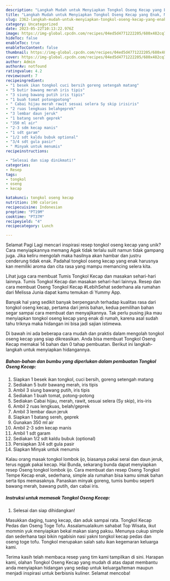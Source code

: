 ```yaml
---
description: "Langkah Mudah untuk Menyiapkan Tongkol Oseng Kecap yang Enak, Mengugah Selera"
title: "Langkah Mudah untuk Menyiapkan Tongkol Oseng Kecap yang Enak, Mengugah Selera"
slug: 2362-langkah-mudah-untuk-menyiapkan-tongkol-oseng-kecap-yang-enak-mengugah-selera
category: Uncategorized
date: 2023-05-22T10:13:22.976Z
image: https://img-global.cpcdn.com/recipes/04ed5d4771222205/680x482cq70/tongkol-oseng-kecap-foto-resep-utama.jpg
hideToc: false
enableToc: true
enableTocContent: false
thumbnail: https://img-global.cpcdn.com/recipes/04ed5d4771222205/680x482cq70/tongkol-oseng-kecap-foto-resep-utama.jpg
cover: https://img-global.cpcdn.com/recipes/04ed5d4771222205/680x482cq70/tongkol-oseng-kecap-foto-resep-utama.jpg
author: Admin
authorAv: notfound
ratingvalue: 4.2
reviewcount: 7
recipeingredient:
- "1 besek ikan tongkol cuci bersih goreng setengah matang"
- "5 butir bawang merah iris tipis"
- "3 siung bawang putih iris tipis"
- "1 buah tomat potongpotong"
- " Cabai hijau merah rawit sesuai selera Sy skip irisiris"
- "2 ruas lengkuas belahgeprek"
- "3 lembar daun jeruk"
- "1 batang sereh geprek"
- "350 ml air"
- "2-3 sdm kecap manis"
- "1 sdt garam"
- "1/2 sdt kaldu bubuk optional"
- "3/4 sdt gula pasir"
- " Minyak untuk menumis"
recipeinstructions:

- "Selesai dan siap dinikmati!"
categories:
- Resep
tags:
- tongkol
- oseng
- kecap

katakunci: tongkol oseng kecap 
nutrition: 190 calories
recipecuisine: Indonesian
preptime: "PT19M"
cooktime: "PT37M"
recipeyield: "4"
recipecategory: Lunch

---
```



Selamat Pagi Lagi mencari inspirasi resep tongkol oseng kecap yang unik? Cara menyiapkannya memang Agak tidak terlalu sulit namun tidak gampang juga. Jika keliru mengolah maka hasilnya akan hambar dan justru cenderung tidak enak. Padahal tongkol oseng kecap yang enak harusnya kan memiliki aroma dan cita rasa yang mampu memancing selera kita.


Lihat juga cara membuat Tumis Tongkol Kecap dan masakan sehari-hari lainnya. Tumis Tongkol Kecap dan masakan sehari-hari lainnya. Resep dan cara membuat Oseng Tongkol Kecap #LebihSehat sederhana ala rumahan dari Melissa Junia dapat kamu temukan di Yummy App.

Banyak hal yang sedikit banyak berpengaruh terhadap kualitas rasa dari tongkol oseng kecap, pertama dari jenis bahan, kedua pemilihan bahan segar sampai cara membuat dan menyajikannya. Tak perlu pusing jika mau menyiapkan tongkol oseng kecap yang enak di rumah, karena asal sudah tahu triknya maka hidangan ini bisa jadi sajian istimewa.


Di bawah ini ada beberapa cara mudah dan praktis dalam mengolah tongkol oseng kecap yang siap dikreasikan. Anda bisa membuat Tongkol Oseng Kecap memakai 14 bahan dan 0 tahap pembuatan. Berikut ini langkah-langkah untuk menyiapkan hidangannya.

<!--inarticleads1-->

##### Bahan-bahan dan bumbu yang diperlukan dalam pembuatan Tongkol Oseng Kecap:

1. Siapkan 1 besek ikan tongkol, cuci bersih, goreng setengah matang
1. Sediakan 5 butir bawang merah, iris tipis
1. Ambil 3 siung bawang putih, iris tipis
1. Sediakan 1 buah tomat, potong-potong
1. Sediakan  Cabai hijau, merah, rawit, sesuai selera (Sy skip), iris-iris
1. Ambil 2 ruas lengkuas, belah/geprek
1. Ambil 3 lembar daun jeruk
1. Siapkan 1 batang sereh, geprek
1. Gunakan 350 ml air
1. Ambil 2-3 sdm kecap manis
1. Ambil 1 sdt garam
1. Sediakan 1/2 sdt kaldu bubuk (optional)
1. Persiapkan 3/4 sdt gula pasir
1. Siapkan  Minyak untuk menumis


Kalau orang masak tongkol lombok ijo, biasanya pakai serai dan daun jeruk, terus nggak pakai kecap. Hai Bunda, sekarang bunda dapat menyiapkan resep Oseng tongkol lombok ijo. Cara membuat dan resep Oseng Tongkol Tempe Kecap enak, sederhana, simple ala rumahan bisa kamu simak bahan serta tips memasaknya. Panaskan minyak goreng, tumis bumbu seperti bawang merah, bawang putih, dan cabai iris. 

<!--inarticleads2-->

##### Instruksi untuk memasak Tongkol Oseng Kecap:


1. Selesai dan siap dihidangkan!

Masukkan daging, tuang kecap, dan aduk sampai rata. Tongkol Kecap Pedas dan Oseng Toge Tofu. Assalamualaikum sahabat Top Wisata, ikut mommin yuk menyiapkan bekal makan siang paksu. Menunya cukup simple dan sederhana tapi bikin ngabisin nasi yakni tongkol kecap pedas dan oseng toge tofu. Tongkol merupakan salah satu ikan kegemaran keluarga kami. 

Terima kasih telah membaca resep yang tim kami tampilkan di sini. Harapan kami, olahan Tongkol Oseng Kecap yang mudah di atas dapat membantu anda menyiapkan hidangan yang sedap untuk keluarga/teman maupun menjadi inspirasi untuk berbisnis kuliner. Selamat mencoba!
